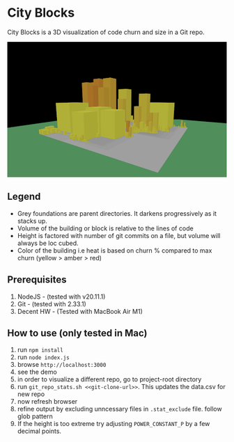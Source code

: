 # City Blocks

City Blocks is a 3D visualization of code churn and size in a Git repo.

![visuals](city-blocks.png)

## Legend
- Grey foundations are parent directories. It darkens progressively as it stacks up.
- Volume of the building or block is relative to the lines of code
- Height is factored with number of git commits on a file, but volume will always be loc cubed.
- Color of the building i.e heat is based on churn % compared to max churn (yellow > amber > red)

## Prerequisites
1. NodeJS - (tested with v20.11.1)
2. Git - (tested with 2.33.1)
3. Decent HW - (Tested with MacBook Air M1)

## How to use (only tested in Mac)

1. run `npm install`
2. run `node index.js`
3. browse `http://localhost:3000`
4. see the demo
5. in order to visualize a different repo, go to project-root directory
6. run `git_repo_stats.sh <<git-clone-url>>`. This updates the data.csv for new repo
7. now refresh browser
8. refine output by excluding unncessary files in `.stat_exclude` file. follow glob pattern
9. If the height is too extreme try adjusting `POWER_CONSTANT_P` by a few decimal points.